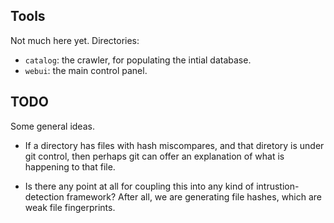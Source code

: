 Tools
-----
Not much here yet. Directories:

* `catalog`: the crawler, for populating the intial database.
* `webui`: the main control panel.

TODO
----
Some general ideas.
* If a directory has files with hash miscompares, and that diretory
  is under git control, then perhaps git can offer an explanation of
  what is happening to that file.

* Is there any point at all for coupling this into any kind of
  intrustion-detection framework? After all, we are generating file
  hashes, which are weak file fingerprints.
